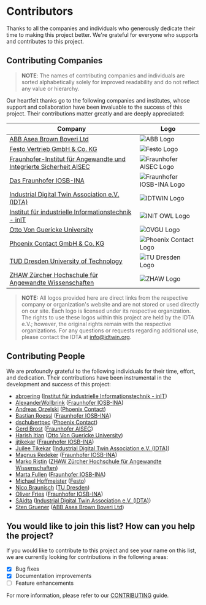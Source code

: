 # Contributors

Thanks to all the companies and individuals who generously dedicate their time to making this project better. We're grateful for everyone who supports and
contributes to this project.

## Contributing Companies

> **NOTE**: The names of contributing companies and individuals are sorted alphabetically solely for improved readability and do not reflect any value or hierarchy.

Our heartfelt thanks go to the following companies and institutes, whose support and collaboration have been invaluable to the success of this project. Their
contributions matter greatly and are deeply appreciated:

| Company                                                                                                 | Logo                                                                                                                                                        |
|---------------------------------------------------------------------------------------------------------|-------------------------------------------------------------------------------------------------------------------------------------------------------------|
| [ABB Asea Brown Boveri Ltd](https://new.abb.com/)                                                       | <img src="https://global.abb/content/dam/abb-etc/commons/abb-logo.svg" alt="ABB Logo" style="max-height:60px">                                             |
| [Festo Vertrieb GmbH & Co. KG](https://www.festo.com)                                                   | <img src="https://www.festo.com/media/fox/frontend/img/svg/logo_blue.svg" alt="Festo Logo" style="max-width:250px;">                                        |
| [Fraunhofer-Institut für Angewandte und Integrierte Sicherheit AISEC](https://www.aisec.fraunhofer.de/) | <img src="https://www.aisec.fraunhofer.de/content/dam/aisec/aisec_190x52.gif" alt="Fraunhofer AISEC Logo" style="max-width:250px;">                         |
| [Das Fraunhofer IOSB-INA](https://www.iosb-ina.fraunhofer.de/)                                          | <img src="https://www.iosb-ina.fraunhofer.de/content/dam/iosb/iosb-ina/images/Logo%20IOSB-INA.png" alt="Fraunhofer IOSB-INA Logo" style="max-width:250px;"> |
| [Industrial Digital Twin Association e.V. (IDTA)](https://www.idtwin.org/)                              | <img src="https://industrialdigitaltwin.org/wp-content/themes/idta/vendor/images/idta-logo.png" alt="IDTWIN Logo" style="max-width:250px;">                 |
| [Institut für industrielle Informationstechnik - inIT](https://www.init-owl.de)                         | <img src="https://www.init-owl.de/typo3conf/ext/initowl_layout/Resources/Public/Img/inIT_2020.svg" alt="INIT OWL Logo" style="max-width:250px;">            |
| [Otto Von Guericke University](https://www.ovgu.de)                                                     | <img src="https://www.ovgu.de/pub/theme/ovgu_min_theme/skin/img/logo_std.png" alt="OVGU Logo" style="max-width:250px;">                                     |
| [Phoenix Contact GmbH & Co. KG](https://www.phoenixcontact.com/)                                        | <img src="https://static.phoenixcontact.com/common/assets/images/signal-chain.svg" alt="Phoenix Contact Logo" style="max-width:250px;">                     |
| [TUD Dresden University of Technology](https://tu-dresden.de/)                                          | <img src="https://tu-dresden.de/++theme++tud.theme.webcms2/img/tud-logo.svg" alt="TU Dresden Logo" style="max-width:250px;">                                |
| [ZHAW Zürcher Hochschule für Angewandte Wissenschaften](https://www.zhaw.ch/)                           | <img src="https://upload.wikimedia.org/wikipedia/commons/thumb/e/e6/ZHAW_Logo.svg/514px-ZHAW_Logo.svg.png" alt="ZHAW Logo" style="max-width:250px;">        |

> **NOTE:** All logos provided here are direct links from the respective company or organization's website and are not stored or used directly on our site. Each logo is licensed under its respective organization. The rights to use these logos within this project are held by the IDTA e.V.; however, the original rights remain with the respective organizations. For any questions or requests regarding additional use, please contact the IDTA at info@idtwin.org.


## Contributing People

We are profoundly grateful to the following individuals for their time, effort, and dedication. Their contributions have been instrumental in the development
and success of this project:

* [abroering](https://github.com/abroering) ([Institut für industrielle Informationstechnik - inIT](https://www.init-owl.de))
* [AlexanderWollbrink](https://github.com/AlexanderWollbrink) ([Fraunhofer IOSB-INA](https://www.iosb-ina.fraunhofer.de/))
* [Andreas Orzelski](https://github.com/aorzelskiGH) ([Phoenix Contact](https://www.phoenixcontact.com/))
* [Bastian Roessl](mailto:bastian.roessl@iosb-ina.fraunhofer.de) ([Fraunhofer IOSB-INA](https://www.iosb-ina.fraunhofer.de/))
* [dschubertpxc](https://github.com/dschubertpxc) ([Phoenix Contact](https://www.phoenixcontact.com/))
* [Gerd Brost](mailto:gerd.brost@aisec.fraunhofer.de) ([Fraunhofer AISEC](https://www.aisec.fraunhofer.de/))
* [Harish Itian](https://github.com/harishpakala) ([Otto Von Guericke University](https://www.ovgu.de))
* [jjtikekar](https://github.com/jjtikekar) ([Fraunhofer IOSB-INA](https://www.iosb-ina.fraunhofer.de/))
* [Juilee Tikekar](https://github.com/juileetikekar) ([Industrial Digital Twin Association e.V. (IDTA)](https://www.idtwin.org/))
* [Magnus Redeker](https://github.com/magnus-redeker) ([Fraunhofer IOSB-INA](https://www.iosb-ina.fraunhofer.de/))
* [Marko Ristin](https://github.com/mristin) ([ZHAW Zürcher Hochschule für Angewandte Wissenschaften](https://www.zhaw.ch/))
* [Marta Fullen](https://github.com/martafullen) ([Fraunhofer IOSB-INA](https://www.iosb-ina.fraunhofer.de/))
* [Michael Hoffmeister](https://github.com/MichaelHoffmeisterFesto) ([Festo](https://www.festo.com))
* [Nico Braunisch](mailto:nico.braunisch@tu-dresden.de) ([TU Dresden](https://tu-dresden.de/))
* [Oliver Fries](https://github.com/Freezor) ([Fraunhofer IOSB-INA](https://www.iosb-ina.fraunhofer.de/))
* [SAidta](https://github.com/SAidta) ([Industrial Digital Twin Association e.V. (IDTA)](https://www.idtwin.org/))
* [Sten Gruener](https://github.com/StenGruener) ([ABB Asea Brown Boveri Ltd](https://new.abb.com/))

## You would like to join this list? How can you help the project?

If you would like to contribute to this project and see your name on this list, we are currently looking for contributions in the following areas:

- [X] Bug fixes
- [X] Documentation improvements
- [ ] Feature enhancements

For more information, please refer to our [CONTRIBUTING](CONTRIBUTING.md) guide.
